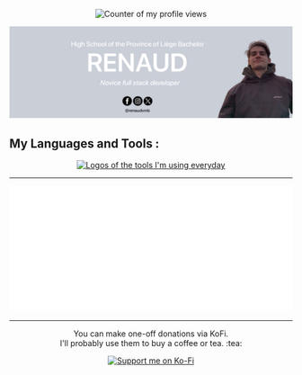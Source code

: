 <p align="center">
    <img src="https://komarev.com/ghpvc/?username=VanMeerbergenRenaud&style=flat-square&color=blue" alt="Counter of my profile views" />
</p>

<p align="center">
  <a href="https://renaud-vmb.com" title="Go to my official website">
      <img src="./Banner-Github.jpg" width="1350" height="auto" alt="Banner of my self"/>
  </a>
</p>

## My Languages and Tools :

<p align="center">
  <a href="https://skillicons.dev" title="Go to the website of Skillicons">
    <img src="https://skillicons.dev/icons?i=html,sass,typescript,php,laravel,mysql,flutter,alpinejs,phpstorm,figma,apple,wordpress" alt="Logos of the tools I'm using everyday" />
  </a>
</p>

---

<p align="center">
  <a href="https://monkeytype.com/profile/RenaudVmb" title="Go to my Monkeytype profile">
    <img src="https://raw.githubusercontent.com/VanMeerbergenRenaud/VanMeerbergenRenaud/monkeytype-readme/monkeytype-readme.svg" alt="My Monkeytype profile" />
  </a>
</p>

 ---

<div align="center" width="100%">
    <p width="40%">
        You can make one-off donations via KoFi.<br>I'll probably use them to buy a coffee or tea. :tea:
    </p>
    <a href="https://ko-fi.com/K3K3OB449" width="40%" title="Go to my Ko-Fi profile">
        <img src="https://ko-fi.com/img/githubbutton_sm.svg" alt="Support me on Ko-Fi" />
    </a>
</div>
